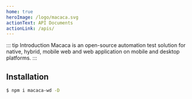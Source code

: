 ```yaml
---
home: true
heroImage: /logo/macaca.svg
actionText: API Documents
actionLink: /apis/
---
```


::: tip Introduction
Macaca is an open-source automation test solution for native, hybrid, mobile web and web application on mobile and desktop platforms.
:::

## Installation

```bash
$ npm i macaca-wd -D
```

